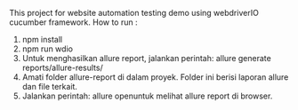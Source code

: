 This project for website automation testing demo using webdriverIO cucumber framework.
How to run :
1. npm install
2. npm run wdio
3. Untuk menghasilkan allure report, jalankan perintah: allure generate reports/allure-results/
4. Amati folder allure-report di dalam proyek. Folder ini berisi laporan allure dan file terkait.
5. Jalankan perintah: allure openuntuk melihat allure report di browser.
